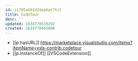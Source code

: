 ```yaml
---
id: zi705aG01UZdepKat7tsl
title: CodeTour
desc: ''
updated: 1634770539292
created: 1634770465006
---
```


- [[p.hasURL]] https://marketplace.visualstudio.com/items?itemName=vsls-contrib.codetour
- [[p.instanceOf]] [[VSCodeExtension]]

